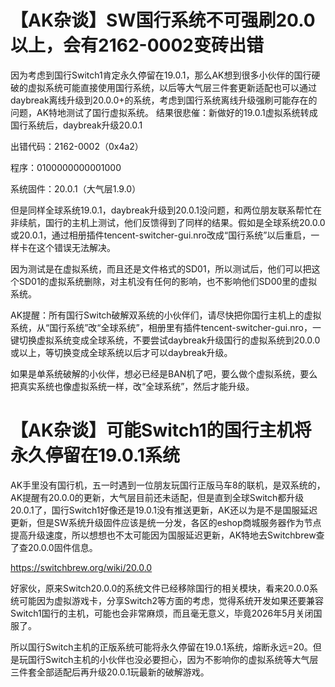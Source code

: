 # 【AK杂谈】SW国行系统不可强刷20.0以上，会有2162-0002变砖出错

因为考虑到国行Switch1肯定永久停留在19.0.1，那么AK想到很多小伙伴的国行硬破的虚拟系统可能直接使用国行系统，以后等大气层三件套更新适配也可以通过daybreak离线升级到20.0.0+的系统，考虑到国行系统离线升级强刷可能存在的问题，AK特地测试了国行虚拟系统。
结果很悲催：新做好的19.0.1虚拟系统转成国行系统后，daybreak升级20.0.1

出错代码：2162-0002（0x4a2）

程序：0100000000001000

系统固件：20.0.1（大气层1.9.0）

但是同样全球系统19.0.1，daybreak升级到20.0.1没问题，和两位朋友联系帮忙在非续航，国行的主机上测试，他们反馈得到了同样的结果。假如是全球系统20.0.0或20.0.1，通过相册插件tencent-switcher-gui.nro改成“国行系统”以后重启，一样卡在这个错误无法解决。

因为测试是在虚拟系统，而且还是文件格式的SD01，所以测试后，他们可以把这个SD01的虚拟系统删除，对主机没有任何的影响，也不影响他们SD00里的虚拟系统。

AK提醒：所有国行Switch破解双系统的小伙伴们，请尽快把你国行主机上的虚拟系统，从“国行系统”改“全球系统”，相册里有插件tencent-switcher-gui.nro，一键切换虚拟系统变成全球系统，不要尝试daybreak升级国行的虚拟系统到20.0.0或以上，等切换变成全球系统以后才可以daybreak升级。

如果是单系统破解的小伙伴，想必已经是BAN机了吧，要么做个虚拟系统，要么把真实系统也像虚拟系统一样，改“全球系统”，然后才能升级。

# 【AK杂谈】可能Switch1的国行主机将永久停留在19.0.1系统

AK手里没有国行机，五一时遇到一位朋友玩国行正版马车8的联机，是双系统的，AK提醒有20.0.0的更新，大气层目前还未适配，但是直到全球Switch都升级20.0.1了，国行Switch1好像还是19.0.1没有推送更新，AK还以为是不是国服延迟更新，但是SW系统升级固件应该是统一分发，各区的eshop商城服务器作为节点提高升级速度，所以想想也不太可能因为国服延迟更新，AK特地去Switchbrew查了查20.0.0固件信息。

https://switchbrew.org/wiki/20.0.0

好家伙，原来Switch20.0.0的系统文件已经移除国行的相关模块，看来20.0.0系统可能因为虚拟游戏卡，分享Switch2等方面的考虑，觉得系统开发如果还要兼容Switch1国行的主机，可能也会非常麻烦，而且毫无意义，毕竟2026年5月关闭国服了。

所以国行Switch主机的正版系统可能将永久停留在19.0.1系统，熔断永远=20。但是玩国行Switch主机的小伙伴也没必要担心，因为不影响你的虚拟系统等大气层三件套全部适配后再升级20.0.1玩最新的破解游戏。
